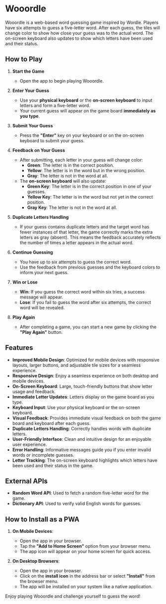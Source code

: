 # Wooordle

Wooordle is a web-based word guessing game inspired by Wordle. Players have six attempts to guess a five-letter word. After each guess, the tiles will change color to show how close your guess was to the actual word. The on-screen keyboard also updates to show which letters have been used and their status.

## How to Play

1. **Start the Game**

   - Open the app to begin playing Wooordle.

2. **Enter Your Guess**

   - Use your **physical keyboard** or the **on-screen keyboard** to input letters and form a five-letter word.
   - Your current guess will appear on the game board **immediately as you type**.

3. **Submit Your Guess**

   - Press the **"Enter"** key on your keyboard or on the on-screen keyboard to submit your guess.

4. **Feedback on Your Guess**

   - After submitting, each letter in your guess will change color:
     - **Green**: The letter is in the correct position.
     - **Yellow**: The letter is in the word but in the wrong position.
     - **Gray**: The letter is not in the word at all.
   - The **on-screen keyboard** will also update:
     - **Green Key**: The letter is in the correct position in one of your guesses.
     - **Yellow Key**: The letter is in the word but not yet in the correct position.
     - **Gray Key**: The letter is not in the word at all.

5. **Duplicate Letters Handling**

   - If your guess contains duplicate letters and the target word has fewer instances of that letter, the game correctly marks the extra letters as gray (absent). This means the feedback accurately reflects the number of times a letter appears in the actual word.

6. **Continue Guessing**

   - You have up to six attempts to guess the correct word.
   - Use the feedback from previous guesses and the keyboard colors to inform your next guess.

7. **Win or Lose**

   - **Win**: If you guess the correct word within six tries, a success message will appear.
   - **Lose**: If you fail to guess the word after six attempts, the correct word will be revealed.

8. **Play Again**

   - After completing a game, you can start a new game by clicking the **"Play Again"** button.

## Features

- **Improved Mobile Design**: Optimized for mobile devices with responsive layouts, larger buttons, and adjustable tile sizes for a seamless experience.
- **Responsive Design**: Enjoy a seamless experience on both desktop and mobile devices.
- **On-Screen Keyboard**: Large, touch-friendly buttons that show letter usage and feedback.
- **Immediate Letter Updates**: Letters display on the game board as you type.
- **Keyboard Input**: Use your physical keyboard or the on-screen keyboard.
- **Visual Feedback**: Provides immediate visual feedback on both the game board and keyboard after each guess.
- **Duplicate Letters Handling**: Correctly handles words with duplicate letters.
- **User-Friendly Interface**: Clean and intuitive design for an enjoyable user experience.
- **Error Handling**: Informative messages guide you if you enter invalid words or incomplete guesses.
- **Letter Tracking**: The on-screen keyboard highlights which letters have been used and their status in the game.

## External APIs

- **Random Word API**: Used to fetch a random five-letter word for the game.
- **Dictionary API**: Used to verify valid English words for guesses.

## How to Install as a PWA

1. **On Mobile Devices**:
   - Open the app in your browser.
   - Tap the **"Add to Home Screen"** option from your browser menu.
   - The app icon will appear on your home screen for quick access.

2. **On Desktop Browsers**:
   - Open the app in your browser.
   - Click on the **install icon** in the address bar or select **"Install"** from the browser menu.
   - The app will be installed on your system like a native application.

Enjoy playing Wooordle and challenge yourself to guess the word!